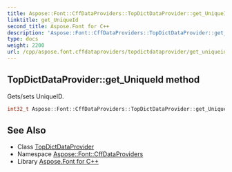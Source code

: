 ```yaml
---
title: Aspose::Font::CffDataProviders::TopDictDataProvider::get_UniqueId method
linktitle: get_UniqueId
second_title: Aspose.Font for C++
description: 'Aspose::Font::CffDataProviders::TopDictDataProvider::get_UniqueId method. Gets/sets UniqueID in C++.'
type: docs
weight: 2200
url: /cpp/aspose.font.cffdataproviders/topdictdataprovider/get_uniqueid/
---
```

## TopDictDataProvider::get_UniqueId method


Gets/sets UniqueID.

```cpp
int32_t Aspose::Font::CffDataProviders::TopDictDataProvider::get_UniqueId()
```

## See Also

* Class [TopDictDataProvider](../)
* Namespace [Aspose::Font::CffDataProviders](../../)
* Library [Aspose.Font for C++](../../../)
